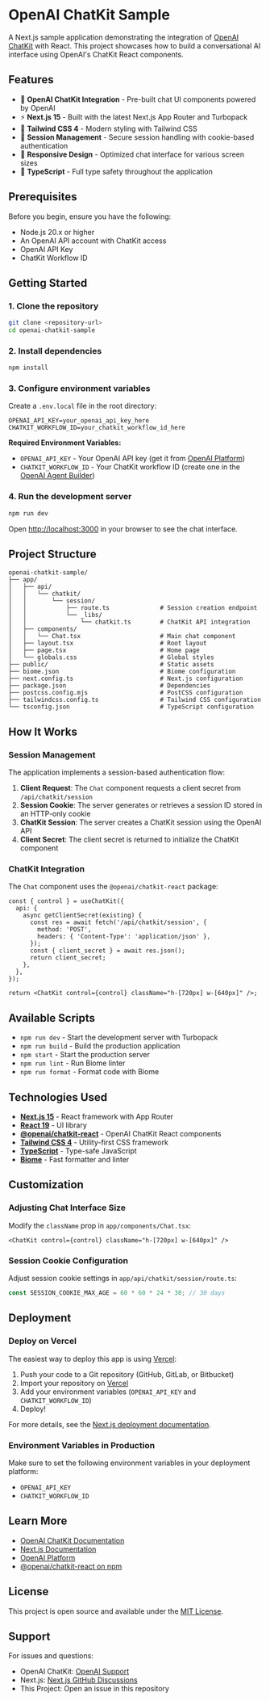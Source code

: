# OpenAI ChatKit Sample

A Next.js sample application demonstrating the integration of [OpenAI ChatKit](https://platform.openai.com/docs/chatkit) with React. This project showcases how to build a conversational AI interface using OpenAI's ChatKit React components.

## Features

- 🤖 **OpenAI ChatKit Integration** - Pre-built chat UI components powered by OpenAI
- ⚡ **Next.js 15** - Built with the latest Next.js App Router and Turbopack
- 🎨 **Tailwind CSS 4** - Modern styling with Tailwind CSS
- 🔐 **Session Management** - Secure session handling with cookie-based authentication
- 📱 **Responsive Design** - Optimized chat interface for various screen sizes
- 🔧 **TypeScript** - Full type safety throughout the application

## Prerequisites

Before you begin, ensure you have the following:

- Node.js 20.x or higher
- An OpenAI API account with ChatKit access
- OpenAI API Key
- ChatKit Workflow ID

## Getting Started

### 1. Clone the repository

```bash
git clone <repository-url>
cd openai-chatkit-sample
```

### 2. Install dependencies

```bash
npm install
```

### 3. Configure environment variables

Create a `.env.local` file in the root directory:

```env
OPENAI_API_KEY=your_openai_api_key_here
CHATKIT_WORKFLOW_ID=your_chatkit_workflow_id_here
```

**Required Environment Variables:**

- `OPENAI_API_KEY` - Your OpenAI API key (get it from [OpenAI Platform](https://platform.openai.com/api-keys))
- `CHATKIT_WORKFLOW_ID` - Your ChatKit workflow ID (create one in the [OpenAI Agent Builder](https://platform.openai.com/agent-builder))

### 4. Run the development server

```bash
npm run dev
```

Open [http://localhost:3000](http://localhost:3000) in your browser to see the chat interface.

## Project Structure

```
openai-chatkit-sample/
├── app/
│   ├── api/
│   │   └── chatkit/
│   │       └── session/
│   │           ├── route.ts              # Session creation endpoint
│   │           └── _libs/
│   │               └── chatkit.ts        # ChatKit API integration
│   ├── components/
│   │   └── Chat.tsx                      # Main chat component
│   ├── layout.tsx                        # Root layout
│   ├── page.tsx                          # Home page
│   └── globals.css                       # Global styles
├── public/                               # Static assets
├── biome.json                            # Biome configuration
├── next.config.ts                        # Next.js configuration
├── package.json                          # Dependencies
├── postcss.config.mjs                    # PostCSS configuration
├── tailwindcss.config.ts                 # Tailwind CSS configuration
└── tsconfig.json                         # TypeScript configuration
```

## How It Works

### Session Management

The application implements a session-based authentication flow:

1. **Client Request**: The `Chat` component requests a client secret from `/api/chatkit/session`
2. **Session Cookie**: The server generates or retrieves a session ID stored in an HTTP-only cookie
3. **ChatKit Session**: The server creates a ChatKit session using the OpenAI API
4. **Client Secret**: The client secret is returned to initialize the ChatKit component

### ChatKit Integration

The `Chat` component uses the `@openai/chatkit-react` package:

```tsx
const { control } = useChatKit({
  api: {
    async getClientSecret(existing) {
      const res = await fetch('/api/chatkit/session', {
        method: 'POST',
        headers: { 'Content-Type': 'application/json' },
      });
      const { client_secret } = await res.json();
      return client_secret;
    },
  },
});

return <ChatKit control={control} className="h-[720px] w-[640px]" />;
```

## Available Scripts

- `npm run dev` - Start the development server with Turbopack
- `npm run build` - Build the production application
- `npm start` - Start the production server
- `npm run lint` - Run Biome linter
- `npm run format` - Format code with Biome

## Technologies Used

- **[Next.js 15](https://nextjs.org/)** - React framework with App Router
- **[React 19](https://react.dev/)** - UI library
- **[@openai/chatkit-react](https://platform.openai.com/docs/chatkit)** - OpenAI ChatKit React components
- **[Tailwind CSS 4](https://tailwindcss.com/)** - Utility-first CSS framework
- **[TypeScript](https://www.typescriptlang.org/)** - Type-safe JavaScript
- **[Biome](https://biomejs.dev/)** - Fast formatter and linter

## Customization

### Adjusting Chat Interface Size

Modify the `className` prop in `app/components/Chat.tsx`:

```tsx
<ChatKit control={control} className="h-[720px] w-[640px]" />
```

### Session Cookie Configuration

Adjust session cookie settings in `app/api/chatkit/session/route.ts`:

```typescript
const SESSION_COOKIE_MAX_AGE = 60 * 60 * 24 * 30; // 30 days
```

## Deployment

### Deploy on Vercel

The easiest way to deploy this app is using [Vercel](https://vercel.com):

1. Push your code to a Git repository (GitHub, GitLab, or Bitbucket)
2. Import your repository on [Vercel](https://vercel.com/new)
3. Add your environment variables (`OPENAI_API_KEY` and `CHATKIT_WORKFLOW_ID`)
4. Deploy!

For more details, see the [Next.js deployment documentation](https://nextjs.org/docs/app/building-your-application/deploying).

### Environment Variables in Production

Make sure to set the following environment variables in your deployment platform:

- `OPENAI_API_KEY`
- `CHATKIT_WORKFLOW_ID`

## Learn More

- [OpenAI ChatKit Documentation](https://platform.openai.com/docs/chatkit)
- [Next.js Documentation](https://nextjs.org/docs)
- [OpenAI Platform](https://platform.openai.com/)
- [@openai/chatkit-react on npm](https://www.npmjs.com/package/@openai/chatkit-react)

## License

This project is open source and available under the [MIT License](LICENSE).

## Support

For issues and questions:

- OpenAI ChatKit: [OpenAI Support](https://help.openai.com/)
- Next.js: [Next.js GitHub Discussions](https://github.com/vercel/next.js/discussions)
- This Project: Open an issue in this repository
